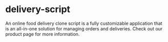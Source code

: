 # delivery-script
An online food delivery clone script is a fully customizable application that is an all-in-one solution for managing orders and deliveries. Check out our product page for more information.

